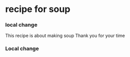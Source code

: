 # recipe for soup
### local change
This recipe is about making soup
Thank you for your time
### Local change